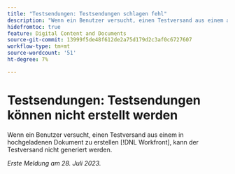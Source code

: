 ```yaml
---
title: "Testsendungen: Testsendungen schlagen fehl"
description: "Wenn ein Benutzer versucht, einen Testversand aus einem auf Workfront hochgeladenen Dokument zu erstellen, kann der Testversand nicht generiert werden."
hidefromtoc: true
feature: Digital Content and Documents
source-git-commit: 13999f5de48f612de2a75d179d2c3af0c6727607
workflow-type: tm+mt
source-wordcount: '51'
ht-degree: 7%

---
```



# Testsendungen: Testsendungen können nicht erstellt werden

<!--Wf and WFP TOCs-->

Wenn ein Benutzer versucht, einen Testversand aus einem in hochgeladenen Dokument zu erstellen [!DNL Workfront], kann der Testversand nicht generiert werden.

_Erste Meldung am 28. Juli 2023._

